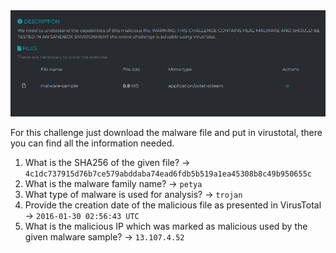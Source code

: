 <img src="https://github.com/raul-dunca/assets/blob/main/.images_Defcamp_2024_Quals/i-got-a-virus.png?raw=true">

For this challenge just download the malware file and put in virustotal, there you can find all the information needed.
1) What is the SHA256 of the given file? ->  `4c1dc737915d76b7ce579abddaba74ead6fdb5b519a1ea45308b8c49b950655c`
2) What is the malware family name? -> `petya`
3) What type of malware is used for analysis? -> `trojan`
4) Provide the creation date of the malicious file as presented in VirusTotal -> `2016-01-30 02:56:43 UTC`
5) What is the malicious IP which was marked as malicious used by the given malware sample? -> `13.107.4.52`

